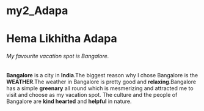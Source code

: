 # my2_Adapa
# Hema Likhitha Adapa
###### My favourite vacation spot is Bangalore.
**Bangalore** is a city in **India**.The biggest reason why I chose Bangalore is the **WEATHER**.The weather in Bangalore is pretty good and **relaxing**.Bangalore has a simple **greenary** all round which is mesmerizing and attracted me to visit and choose as my vacation spot.
The culture and the people of Bangalore are **kind hearted** and **helpful** in nature. 
